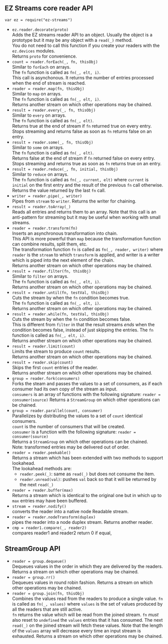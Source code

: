## EZ Streams core reader API

`var ez = require("ez-streams")`  

* `ez.reader.decorate(proto)`  
  Adds the EZ streams reader API to an object. 
  Usually the object is a prototype but it may be any object with a `read(_)` method.  
  You do not need to call this function if you create your readers with
  the `ez.devices` modules.   
  Returns `proto` for convenience.
* `count = reader.forEach(_, fn, thisObj)`  
  Similar to `forEach` on arrays.  
  The `fn` function is called as `fn(_, elt, i)`.  
  This call is asynchonous. It returns the number of entries processed when the end of stream is reached.
* `reader = reader.map(fn, thisObj)`  
  Similar to `map` on arrays.  
  The `fn` function is called as `fn(_, elt, i)`.  
  Returns another stream on which other operations may be chained.
* `result = reader.every(_, fn, thisObj)`  
  Similar to `every` on arrays.  
  The `fn` function is called as `fn(_, elt)`.  
  Returns true at the end of stream if `fn` returned true on every entry.  
  Stops streaming and returns false as soon as `fn` returns false on an entry.
* `result = reader.some(_, fn, thisObj)`  
  Similar to `some` on arrays.  
  The `fn` function is called as `fn(_, elt)`.  
  Returns false at the end of stream if `fn` returned false on every entry.  
  Stops streaming and returns true as soon as `fn` returns true on an entry.
* `result = reader.reduce(_, fn, initial, thisObj)`  
  Similar to `reduce` on arrays.  
  The `fn` function is called as `fn(_, current, elt)` where `current` is `initial` on the first entry and
  the result of the previous `fn` call otherwise.
  Returns the value returned by the last `fn` call.
* `writer = reader.pipe(_, writer)`  
  Pipes from `stream` to `writer`.
  Returns the writer for chaining.
* `result = reader.toArray(_)`  
  Reads all entries and returns them to an array.
  Note that this call is an anti-pattern for streaming but it may be useful when working with small streams.
* `reader = reader.transform(fn)`  
  Inserts an asynchronous transformation into chain.  
  This API is more powerful than `map` because the transformation function can combine results, split them, etc.  
  The transformation function `fn` is called as `fn(_, reader, writer)`
  where `reader` is the `stream` to which `transform` is applied,
  and writer is a writer which is piped into the next element of the chain.  
  Returns another stream on which other operations may be chained.
* `result = reader.filter(fn, thisObj)`  
  Similar to `filter` on arrays.  
  The `fn` function is called as `fn(_, elt, i)`.  
  Returns another stream on which other operations may be chained.
* `result = reader.until(fn, testVal, thisObj)`  
  Cuts the stream by when the `fn` condition becomes true.  
  The `fn` function is called as `fn(_, elt, i)`.  
  Returns another stream on which other operations may be chained.
* `result = reader.while(fn, testVal, thisObj)`  
  Cuts the stream by when the `fn` condition becomes false.  
  This is different from `filter` in that the result streams _ends_ when the condition
  becomes false, instead of just skipping the entries.
  The `fn` function is called as `fn(_, elt, i)`.  
  Returns another stream on which other operations may be chained.
* `result = reader.limit(count)`  
  Limits the stream to produce `count` results.  
  Returns another stream on which other operations may be chained.
* `result = reader.skip(count)`  
  Skips the first `count` entries of the reader.  
  Returns another stream on which other operations may be chained.
* `group = reader.fork(consumers)`  
  Forks the steam and passes the values to a set of consumers, as if each consumer
  had its own copy of the stream as input.  
  `consumers` is an array of functions with the following signature: `reader = consumer(source)`
  Returns a `StreamGroup` on which other operations can be chained.
* `group = reader.parallel(count, consumer)`  
  Parallelizes by distributing the values to a set of  `count` identical consumers.  
  `count` is the number of consumers that will be created.  
  `consumer` is a function with the following signature: `reader = consumer(source)`  
  Returns a `StreamGroup` on which other operations can be chained.  
  Note: transformed entries may be delivered out of order.
* `reader = reader.peekable()`  
  Returns a stream which has been extended with two methods to support lookahead.  
  The lookahead methods are:
  - `reader.peek(_)`: same as `read(_)` but does not consume the item. 
  - `reader.unread(val)`: pushes `val` back so that it will be returned by the next `read(_)`
* `reader = reader.buffer(max)`  
  Returns a stream which is identical to the original one but in which up to `max` entries may have been buffered.  
* `stream = reader.nodify()`  
  converts the reader into a native node Readable stream.  
* `reader = reader.nodeTransform(duplex)`  
  pipes the reader into a node duplex stream. Returns another reader. 
* `cmp = reader1.compare(_, reader2)`  
  compares reader1 and reader2 return 0 if equal,  
## StreamGroup API
* `reader = group.dequeue()`  
  Dequeues values in the order in which they are delivered by the readers.
  Returns a stream on which other operations may be chained.
* `reader = group.rr()`  
  Dequeues values in round robin fashion.
  Returns a stream on which other operations may be chained.
* `reader = group.join(fn, thisObj)`  
  Combines the values read from the readers to produce a single value.
  `fn` is called as `fn(_, values)` where `values` is the set of values produced by 
  all the readers that are still active.  
  `fn` returns the value which will be read from the joined stream. `fn` _must_ also reset to `undefined` the `values` entries
  that it has consumed. The next `read(_)` on the joined stream will fetch these values. 
  Note that the length of the `values` array will decrease every time an input stream is exhausted.
  Returns a stream on which other operations may be chained.
